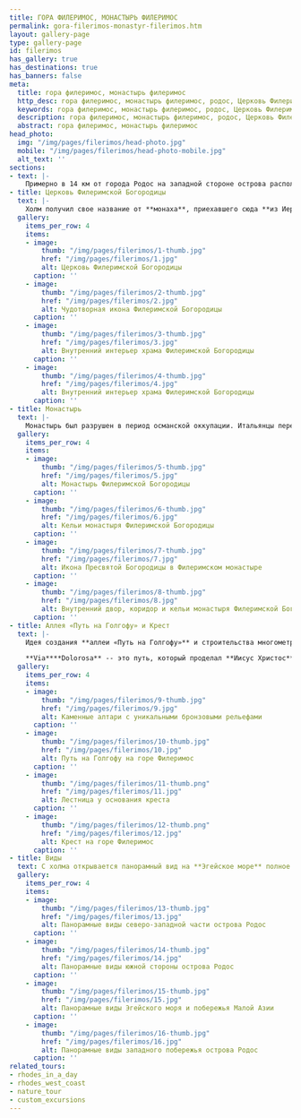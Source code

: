 ```yaml
---
title: ГОРА ФИЛЕРИМОС, МОНАСТЫРЬ ФИЛЕРИМОС
permalink: gora-filerimos-monastyr-filerimos.htm
layout: gallery-page
type: gallery-page
id: filerimos
has_gallery: true
has_destinations: true
has_banners: false
meta:
  title: гора филеримос, монастырь филеримос
  http_desc: гора филеримос, монастырь филеримос, родос, Церковь Филеримской Богородицы, многометрового креста, родос Греция
  keywords: гора филеримос, монастырь филеримос, родос, Церковь Филеримской Богородицы, многометрового креста, родос Греция
  description: гора филеримос, монастырь филеримос, родос, Церковь Филеримской Богородицы, многометрового креста, родос Греция
  abstract: гора филеримос, монастырь филеримос
head_photo:
  img: "/img/pages/filerimos/head-photo.jpg"
  mobile: "/img/pages/filerimos/head-photo-mobile.jpg"
  alt_text: ''
sections:
- text: |-
    Примерно в 14 км от города Родос на западной стороне острова расположен величественный **холм Филеримос**. Это место является важным археологическим памятником, здесь когда-то находился **Акрополь Древнего Ялисса**. На вершине холма господствовал античный **храм Афины Полиады и Зевса Полиевса**.
- title: Церковь Филеримской Богородицы
  text: |-
    Холм получил свое название от **монаха**, приехавшего сюда **из Иерусалима в 13 веке** и принёсшего с собой **икону Пресвятой Богородицы**, согласно преданию, написанную **святым евангелистом Лукой**. Он построил небольшую церковь, а затем в 14 веке во время господства **рыцарей Святого Иоанна** был построен монастырь. В храме монастыря долгое время трепетно хранилась **чудотворная икона**, когда остров перешёл во владение **Османской империи**, икона была вывезена рыцарями во Францию, потом перевезена в Италию, затем на Мальту и в Россию, где и находилась до революции 1917 года. С 2002 года она хранится в **Голубой часовне Национального музея Черногории**, а на её месте в Филеримском храме сегодня находится копия иконы.
  gallery:
    items_per_row: 4
    items:
    - image:
        thumb: "/img/pages/filerimos/1-thumb.jpg"
        href: "/img/pages/filerimos/1.jpg"
        alt: Церковь Филеримской Богородицы
      caption: ''
    - image:
        thumb: "/img/pages/filerimos/2-thumb.jpg"
        href: "/img/pages/filerimos/2.jpg"
        alt: Чудотворная икона Филеримской Богородицы
      caption: ''
    - image:
        thumb: "/img/pages/filerimos/3-thumb.jpg"
        href: "/img/pages/filerimos/3.jpg"
        alt: Внутренний интерьер храма Филеримской Богородицы
      caption: ''
    - image:
        thumb: "/img/pages/filerimos/4-thumb.jpg"
        href: "/img/pages/filerimos/4.jpg"
        alt: Внутренний интерьер храма Филеримской Богородицы
      caption: ''
- title: Монастырь
  text: |-
    Монастырь был разрушен в период османской оккупации. Итальянцы перестроили его как только захватили остров, после чего здесь обосновались **монахи ордена капуцинов**. Во время второй мировой войны монахи были вынуждены вернуться в Италию и с тех пор монастырь закрыт.
  gallery:
    items_per_row: 4
    items:
    - image:
        thumb: "/img/pages/filerimos/5-thumb.jpg"
        href: "/img/pages/filerimos/5.jpg"
        alt: Монастырь Филеримской Богородицы
      caption: ''
    - image:
        thumb: "/img/pages/filerimos/6-thumb.jpg"
        href: "/img/pages/filerimos/6.jpg"
        alt: Кельи монастыря Филеримской Богородицы
      caption: ''
    - image:
        thumb: "/img/pages/filerimos/7-thumb.jpg"
        href: "/img/pages/filerimos/7.jpg"
        alt: Икона Пресвятой Богородицы в Филеримском монастыре
      caption: ''
    - image:
        thumb: "/img/pages/filerimos/8-thumb.jpg"
        href: "/img/pages/filerimos/8.jpg"
        alt: Внутренний двор, коридор и кельи монастыря Филеримской Богородицы
      caption: ''
- title: Аллея «Путь на Голгофу» и Крест
  text: |-
    Идея создания **аллеи «Путь на Голгофу»** и строительства многометрового креста принадлежит итальянцам. От монастыря аллея ведет к юго-западному краю плато холма, к смотровой площадке с потрясающим видом, в центре которой возвышается монументальный крест. Вдоль правой стороны аллеи по пути к кресту были установлены **каменные алтари с уникальными бронзовыми рельефами**, изображающими **сцены Страстей Христовых.**

    **Via****Dolorosa** -- это путь, который проделал **Иисус Христос**, начинающийся с места, где **Пилат** приговорил его к смерти, и заканчивающийся **на Голгофе (****Via****Crucis**** или ****Way****of****the****Cross****)**, неся крест, на котором он будет распят.
  gallery:
    items_per_row: 4
    items:
    - image:
        thumb: "/img/pages/filerimos/9-thumb.jpg"
        href: "/img/pages/filerimos/9.jpg"
        alt: Каменные алтари с уникальными бронзовыми рельефами
      caption: ''
    - image:
        thumb: "/img/pages/filerimos/10-thumb.jpg"
        href: "/img/pages/filerimos/10.jpg"
        alt: Путь на Голгофу на горе Филеримос
      caption: ''
    - image:
        thumb: "/img/pages/filerimos/11-thumb.png"
        href: "/img/pages/filerimos/11.jpg"
        alt: Лестница у основания креста
      caption: ''
    - image:
        thumb: "/img/pages/filerimos/12-thumb.png"
        href: "/img/pages/filerimos/12.jpg"
        alt: Крест на горе Филеримос
      caption: ''
- title: Виды
  text: С холма открывается панорамный вид на **Эгейское море** полное контрастов, с бирюзовыми оттенками у побережья острова и темно-синими водами, простирающимися до **берегов Малой Азии**.
  gallery:
    items_per_row: 4
    items:
    - image:
        thumb: "/img/pages/filerimos/13-thumb.jpg"
        href: "/img/pages/filerimos/13.jpg"
        alt: Панорамные виды северо-западной части острова Родос
      caption: ''
    - image:
        thumb: "/img/pages/filerimos/14-thumb.jpg"
        href: "/img/pages/filerimos/14.jpg"
        alt: Панорамные виды южной стороны острова Родос
      caption: ''
    - image:
        thumb: "/img/pages/filerimos/15-thumb.jpg"
        href: "/img/pages/filerimos/15.jpg"
        alt: Панорамные виды Эгейского моря и побережья Малой Азии
      caption: ''
    - image:
        thumb: "/img/pages/filerimos/16-thumb.jpg"
        href: "/img/pages/filerimos/16.jpg"
        alt: Панорамные виды западного побережья острова Родос
      caption: ''
related_tours:
- rhodes_in_a_day
- rhodes_west_coast
- nature_tour
- custom_excursions
---
```


